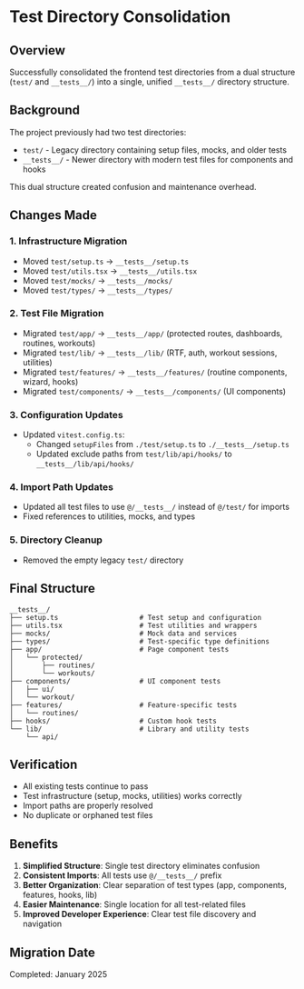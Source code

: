 # Test Directory Consolidation

## Overview

Successfully consolidated the frontend test directories from a dual structure (`test/` and `__tests__/`) into a single, unified `__tests__/` directory structure.

## Background

The project previously had two test directories:
- `test/` - Legacy directory containing setup files, mocks, and older tests
- `__tests__/` - Newer directory with modern test files for components and hooks

This dual structure created confusion and maintenance overhead.

## Changes Made

### 1. Infrastructure Migration
- Moved `test/setup.ts` → `__tests__/setup.ts`
- Moved `test/utils.tsx` → `__tests__/utils.tsx`
- Moved `test/mocks/` → `__tests__/mocks/`
- Moved `test/types/` → `__tests__/types/`

### 2. Test File Migration
- Migrated `test/app/` → `__tests__/app/` (protected routes, dashboards, routines, workouts)
- Migrated `test/lib/` → `__tests__/lib/` (RTF, auth, workout sessions, utilities)
- Migrated `test/features/` → `__tests__/features/` (routine components, wizard, hooks)
- Migrated `test/components/` → `__tests__/components/` (UI components)

### 3. Configuration Updates
- Updated `vitest.config.ts`:
  - Changed `setupFiles` from `./test/setup.ts` to `./__tests__/setup.ts`
  - Updated exclude paths from `test/lib/api/hooks/` to `__tests__/lib/api/hooks/`

### 4. Import Path Updates
- Updated all test files to use `@/__tests__/` instead of `@/test/` for imports
- Fixed references to utilities, mocks, and types

### 5. Directory Cleanup
- Removed the empty legacy `test/` directory

## Final Structure

```
__tests__/
├── setup.ts                    # Test setup and configuration
├── utils.tsx                   # Test utilities and wrappers
├── mocks/                      # Mock data and services
├── types/                      # Test-specific type definitions
├── app/                        # Page component tests
│   └── protected/
│       ├── routines/
│       └── workouts/
├── components/                 # UI component tests
│   ├── ui/
│   └── workout/
├── features/                   # Feature-specific tests
│   └── routines/
├── hooks/                      # Custom hook tests
└── lib/                        # Library and utility tests
    └── api/
```

## Verification

- All existing tests continue to pass
- Test infrastructure (setup, mocks, utilities) works correctly
- Import paths are properly resolved
- No duplicate or orphaned test files

## Benefits

1. **Simplified Structure**: Single test directory eliminates confusion
2. **Consistent Imports**: All tests use `@/__tests__/` prefix
3. **Better Organization**: Clear separation of test types (app, components, features, hooks, lib)
4. **Easier Maintenance**: Single location for all test-related files
5. **Improved Developer Experience**: Clear test file discovery and navigation

## Migration Date

Completed: January 2025